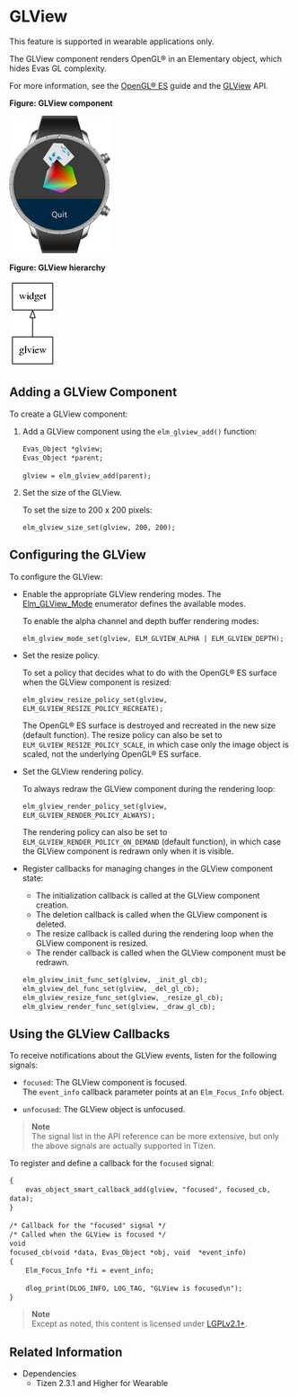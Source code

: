 # GLView

This feature is supported in wearable applications only.

The GLView component renders OpenGL&reg; in an Elementary object, which hides Evas GL complexity.

For more information, see the [OpenGL&reg; ES](../../graphics/opengl.md) guide and the [GLView](../../../../api/wearable/latest/group__Elm__GLView.html) API.

**Figure: GLView component**

![GLView component](./media/glview_wn.png)

**Figure: GLView hierarchy**

![GLView hierarchy](./media/glview_tree.png)

## Adding a GLView Component

To create a GLView component:

1. Add a GLView component using the `elm_glview_add()` function:

   ```
   Evas_Object *glview;
   Evas_Object *parent;

   glview = elm_glview_add(parent);
   ```

2. Set the size of the GLView.

   To set the size to 200 x 200 pixels:

   ```
   elm_glview_size_set(glview, 200, 200);
   ```

## Configuring the GLView

To configure the GLView:

- Enable the appropriate GLView rendering modes. The [Elm_GLView_Mode](../../../../api/wearable/latest/group__GLView.html#ga4d0a2281e13c66d7274987ef24e7abe7) enumerator defines the available modes.

  To enable the alpha channel and depth buffer rendering modes:

  ```
  elm_glview_mode_set(glview, ELM_GLVIEW_ALPHA | ELM_GLVIEW_DEPTH);
  ```

- Set the resize policy.

  To set a policy that decides what to do with the OpenGL&reg; ES surface when the GLView component is resized:

  ```
  elm_glview_resize_policy_set(glview, ELM_GLVIEW_RESIZE_POLICY_RECREATE);
  ```

  The OpenGL&reg; ES surface is destroyed and recreated in the new size (default function). The resize policy can also be set to `ELM_GLVIEW_RESIZE_POLICY_SCALE`, in which case only the image object is scaled, not the underlying OpenGL&reg; ES surface.

- Set the GLView rendering policy.

  To always redraw the GLView component during the rendering loop:

  ```
  elm_glview_render_policy_set(glview, ELM_GLVIEW_RENDER_POLICY_ALWAYS);
  ```

  The rendering policy can also be set to `ELM_GLVIEW_RENDER_POLICY_ON_DEMAND` (default function), in which case the GLView component is redrawn only when it is visible.

- Register callbacks for managing changes in the GLView component state:

  - The initialization callback is called at the GLView component creation.
  - The deletion callback is called when the GLView component is deleted.
  - The resize callback is called during the rendering loop when the GLView component is resized.
  - The render callback is called when the GLView component must be redrawn.

  ```
  elm_glview_init_func_set(glview, _init_gl_cb);
  elm_glview_del_func_set(glview, _del_gl_cb);
  elm_glview_resize_func_set(glview, _resize_gl_cb);
  elm_glview_render_func_set(glview, _draw_gl_cb);
  ```

## Using the GLView Callbacks

To receive notifications about the GLView events, listen for the following signals:

- `focused`: The GLView component is focused.  
The `event_info` callback parameter points at an `Elm_Focus_Info` object.

- `unfocused`: The GLView object is unfocused.

> **Note**  
> The signal list in the API reference can be more extensive, but only the above signals are actually supported in Tizen.

To register and define a callback for the `focused` signal:

```
{
    evas_object_smart_callback_add(glview, "focused", focused_cb, data);
}

/* Callback for the "focused" signal */
/* Called when the GLView is focused */
void
focused_cb(void *data, Evas_Object *obj, void  *event_info)
{
    Elm_Focus_Info *fi = event_info;

    dlog_print(DLOG_INFO, LOG_TAG, "GLView is focused\n");
}
```

> **Note**  
> Except as noted, this content is licensed under [LGPLv2.1+](http://opensource.org/licenses/LGPL-2.1).

## Related Information
- Dependencies
  - Tizen 2.3.1 and Higher for Wearable
